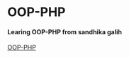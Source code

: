 # OOP-PHP
#### Learing OOP-PHP from sandhika galih
[OOP-PHP](https://www.youtube.com/playlist?list=PLFIM0718LjIWvxxll-6wLXrC_16h_Bl_p)
